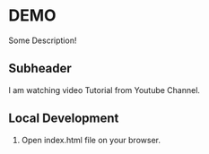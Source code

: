 # DEMO 

Some Description!

## Subheader

I am watching video Tutorial from Youtube Channel.

## Local Development 

1. Open index.html file on your browser.